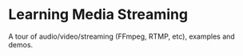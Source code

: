 # Learning Media Streaming

A tour of audio/video/streaming (FFmpeg, RTMP, etc), examples and demos.
